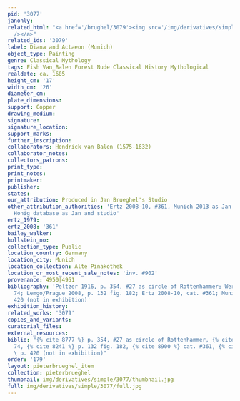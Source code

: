 ```yaml
---
pid: '3077'
janonly: 
related_html: "<a href='/brughel/3079'><img src='/img/derivatives/simple/3079/thumbnail.jpg'
  /></a>"
related_ids: '3079'
label: Diana and Actaeon (Munich)
object_type: Painting
genre: Classical Mythology
tags: Fish Van_Balen Forest Nude Classical History Mythological
realdate: ca. 1605
height_cm: '17'
width_cm: '26'
diameter_cm: 
plate_dimensions: 
support: Copper
drawing_medium: 
signature: 
signature_location: 
support_marks: 
further_inscription: 
collaborators: Hendrick van Balen (1575-1632)
collaborator_notes: 
collectors_patrons: 
print_type: 
print_notes: 
printmaker: 
publisher: 
states: 
our_attribution: Produced in Jan Brueghel's Studio
other_attribution_authorities: 'Ertz 2008-10, #361, Munich 2013 as Jan and Hans Rottenhammer,
  Honig database as Jan and studio'
ertz_1979: 
ertz_2008: '361'
bailey_walker: 
hollstein_no: 
collection_type: Public
location_country: Germany
location_city: Munich
location_collection: Alte Pinakothek
location_or_most_recent_sale_notes: 'inv. #902'
provenance: 4950|4951
bibliography: 'Peltzer 1916, p. 354, #27 as circle of Rottenhammer; Werche 2004 #A
  74; Lemgo/Prague 2008, p. 132 fig. 182; Ertz 2008-10, cat. #361; Munich 2013, p.
  420 (not in exhibition)'
exhibition_history: 
related_works: '3079'
copies_and_variants: 
curatorial_files: 
external_resources: 
biblio: "{% cite 8777 %} p. 354, #27 as circle of Rottenhammer, {% cite 8912 %} #A
  74, {% cite 8241 %} p. 132 fig. 182, {% cite 8900 %} cat. #361, {% cite 8739 %}
  \ p. 420 (not in exhibition)"
order: '179'
layout: pieterbrueghel_item
collection: pieterbrueghel
thumbnail: img/derivatives/simple/3077/thumbnail.jpg
full: img/derivatives/simple/3077/full.jpg
---
```

